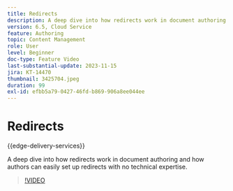 ```yaml
---
title: Redirects
description: A deep dive into how redirects work in document authoring and how authors can easily set up redirects with no technical expertise.
version: 6.5, Cloud Service
feature: Authoring
topic: Content Management
role: User
level: Beginner
doc-type: Feature Video
last-substantial-update: 2023-11-15
jira: KT-14470
thumbnail: 3425704.jpeg
duration: 99
exl-id: efbb5a79-0427-46fd-b869-906a8ee044ee
---
```

# Redirects

{{edge-delivery-services}}

A deep dive into how redirects work in document authoring and how authors can easily set up redirects with no technical expertise.

>[!VIDEO](https://video.tv.adobe.com/v/3425704/?learn=on)
